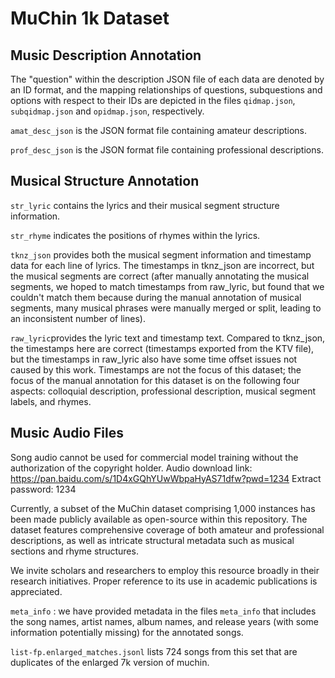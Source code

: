 # MuChin 1k Dataset

## Music Description Annotation

The "question" within the description JSON file of each data are denoted by an ID format, and the mapping relationships of questions, subquestions and options with respect to their IDs are depicted in the files `qidmap.json`, `subqidmap.json` and `opidmap.json`, respectively.

`amat_desc_json` is the JSON format file containing amateur descriptions.

`prof_desc_json` is the JSON format file containing professional descriptions.


## Musical Structure Annotation

`str_lyric` contains the lyrics and their musical segment structure information.

`str_rhyme` indicates the positions of rhymes within the lyrics.
 
`tknz_json` provides both the musical segment information and timestamp data for each line of lyrics. The timestamps in tknz_json are incorrect, but the musical segments are correct (after manually annotating the musical segments, we hoped to match timestamps from raw_lyric, but found that we couldn't match them because during the manual annotation of musical segments, many musical phrases were manually merged or split, leading to an inconsistent number of lines).

`raw_lyric`provides the lyric text and timestamp text. Compared to tknz_json, the timestamps here are correct (timestamps exported from the KTV file), but the timestamps in raw_lyric also have some time offset issues not caused by this work. Timestamps are not the focus of this dataset; the focus of the manual annotation for this dataset is on the following four aspects: colloquial description, professional description, musical segment labels, and rhymes.


## Music Audio Files

Song audio cannot be used for commercial model training without the authorization of the copyright holder. Audio download link: https://pan.baidu.com/s/1D4xGQhYUwWbpaHyAS71dfw?pwd=1234 Extract password: 1234

Currently, a subset of the MuChin dataset comprising 1,000 instances has been made publicly available as open-source within this repository. The dataset features comprehensive coverage of both amateur and professional descriptions, as well as intricate structural metadata such as musical sections and rhyme structures.

We invite scholars and researchers to employ this resource broadly in their research initiatives. Proper reference to its use in academic publications is appreciated.

`meta_info` : we have provided metadata in the files `meta_info` that includes the song names, artist names, album names, and release years (with some information potentially missing) for the annotated songs. 

`list-fp.enlarged_matches.jsonl` lists 724 songs from this set that are duplicates of the enlarged 7k version of muchin.
